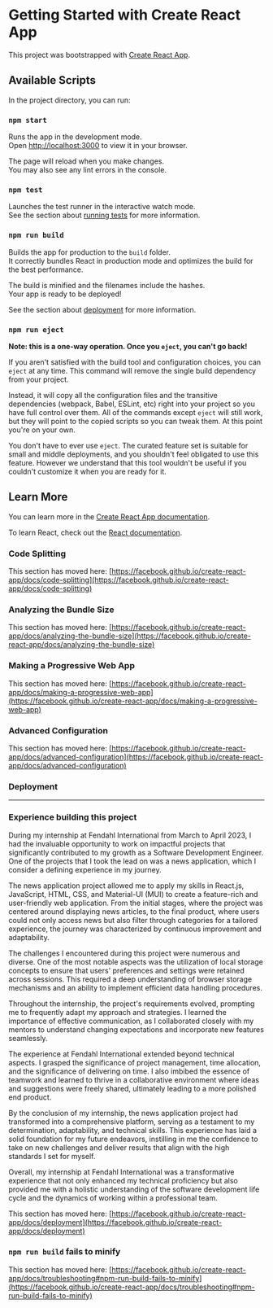 # Getting Started with Create React App

This project was bootstrapped with [Create React App](https://github.com/facebook/create-react-app).

## Available Scripts

In the project directory, you can run:

### `npm start`

Runs the app in the development mode.\
Open [http://localhost:3000](http://localhost:3000) to view it in your browser.

The page will reload when you make changes.\
You may also see any lint errors in the console.

### `npm test`

Launches the test runner in the interactive watch mode.\
See the section about [running tests](https://facebook.github.io/create-react-app/docs/running-tests) for more information.

### `npm run build`

Builds the app for production to the `build` folder.\
It correctly bundles React in production mode and optimizes the build for the best performance.

The build is minified and the filenames include the hashes.\
Your app is ready to be deployed!

See the section about [deployment](https://facebook.github.io/create-react-app/docs/deployment) for more information.

### `npm run eject`

**Note: this is a one-way operation. Once you `eject`, you can't go back!**

If you aren't satisfied with the build tool and configuration choices, you can `eject` at any time. This command will remove the single build dependency from your project.

Instead, it will copy all the configuration files and the transitive dependencies (webpack, Babel, ESLint, etc) right into your project so you have full control over them. All of the commands except `eject` will still work, but they will point to the copied scripts so you can tweak them. At this point you're on your own.

You don't have to ever use `eject`. The curated feature set is suitable for small and middle deployments, and you shouldn't feel obligated to use this feature. However we understand that this tool wouldn't be useful if you couldn't customize it when you are ready for it.

## Learn More

You can learn more in the [Create React App documentation](https://facebook.github.io/create-react-app/docs/getting-started).

To learn React, check out the [React documentation](https://reactjs.org/).

### Code Splitting

This section has moved here: [https://facebook.github.io/create-react-app/docs/code-splitting](https://facebook.github.io/create-react-app/docs/code-splitting)

### Analyzing the Bundle Size

This section has moved here: [https://facebook.github.io/create-react-app/docs/analyzing-the-bundle-size](https://facebook.github.io/create-react-app/docs/analyzing-the-bundle-size)

### Making a Progressive Web App

This section has moved here: [https://facebook.github.io/create-react-app/docs/making-a-progressive-web-app](https://facebook.github.io/create-react-app/docs/making-a-progressive-web-app)

### Advanced Configuration

This section has moved here: [https://facebook.github.io/create-react-app/docs/advanced-configuration](https://facebook.github.io/create-react-app/docs/advanced-configuration)

### Deployment



-------------------------------------------

### Experience building this project

During my internship at Fendahl International from March to April 2023, I had the invaluable opportunity to work on impactful projects that significantly contributed to my growth as a Software Development Engineer. One of the projects that I took the lead on was a news application, which I consider a defining experience in my journey.

The news application project allowed me to apply my skills in React.js, JavaScript, HTML, CSS, and Material-UI (MUI) to create a feature-rich and user-friendly web application. From the initial stages, where the project was centered around displaying news articles, to the final product, where users could not only access news but also filter through categories for a tailored experience, the journey was characterized by continuous improvement and adaptability.

The challenges I encountered during this project were numerous and diverse. One of the most notable aspects was the utilization of local storage concepts to ensure that users' preferences and settings were retained across sessions. This required a deep understanding of browser storage mechanisms and an ability to implement efficient data handling procedures.

Throughout the internship, the project's requirements evolved, prompting me to frequently adapt my approach and strategies. I learned the importance of effective communication, as I collaborated closely with my mentors to understand changing expectations and incorporate new features seamlessly.

The experience at Fendahl International extended beyond technical aspects. I grasped the significance of project management, time allocation, and the significance of delivering on time. I also imbibed the essence of teamwork and learned to thrive in a collaborative environment where ideas and suggestions were freely shared, ultimately leading to a more polished end product.

By the conclusion of my internship, the news application project had transformed into a comprehensive platform, serving as a testament to my determination, adaptability, and technical skills. This experience has laid a solid foundation for my future endeavors, instilling in me the confidence to take on new challenges and deliver results that align with the high standards I set for myself.

Overall, my internship at Fendahl International was a transformative experience that not only enhanced my technical proficiency but also provided me with a holistic understanding of the software development life cycle and the dynamics of working within a professional team.

This section has moved here: [https://facebook.github.io/create-react-app/docs/deployment](https://facebook.github.io/create-react-app/docs/deployment)

### `npm run build` fails to minify

This section has moved here: [https://facebook.github.io/create-react-app/docs/troubleshooting#npm-run-build-fails-to-minify](https://facebook.github.io/create-react-app/docs/troubleshooting#npm-run-build-fails-to-minify)
